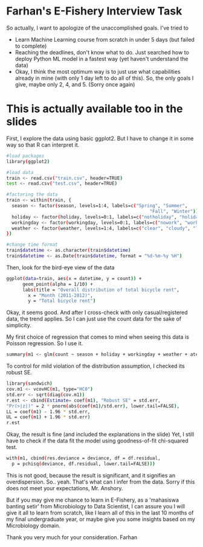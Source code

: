 # Farhan's E-Fishery Interview Task
So actually, I want to apologize of the unaccomplished goals. I've tried to

  - Learn Machine Learning course from scratch in under 5 days (but failed to complete)
  - Reaching the deadlines, don't know what to do. Just searched how to deploy Python ML model in a fastest way (yet haven't understand the data)
  - Okay, I think the most optimum way is to just use what capabilities already in mine (with only 1 day left to do all of this). So, the only goals I give, maybe only 2, 4, and 5. (Sorry once again)

# This is actually available too in the slides
First, I explore the data using basic ggplot2. But I have to change it in some way so that R can interpret it.
```sh
#load packages
library(ggplot2)

#load data
train <- read.csv("train.csv", header=TRUE)
test <- read.csv("test.csv", header=TRUE)

#factoring the data
train <- within(train, {
  season <- factor(season, levels=1:4, labels=c("Spring", "Summer", 
                                                     "Fall", "Winter"))
  holiday <- factor(holiday, levels=0:1, labels=c("notholiday", "holiday"))
  workingday <- factor(workingday, levels=0:1, labels=c("nowork", "work"))
  weather <- factor(weather, levels=1:4, labels=c("clear", "cloudy", "lightrain", "heavyrain"))
})

#change time format
train$datetime <- as.character(train$datetime)
train$datetime <- as.Date(train$datetime, format = "%d-%m-%y %H")

```
Then, look for the bird-eye view of the data
```sh
ggplot(data=train, aes(x = datetime, y = count)) +
      geom_point(alpha = 1/10) +
      labs(title = "Overall distribution of total bicycle rent",
      	x = "Month (2011-2012)",
      	y = "Total bicycle rent")
```
Okay, it seems good. And after I cross-check with only casual/registered data, the trend applies. So I can just use the count data for the sake of simplicity.

My first choice of regression that comes to mind when seeing this data is Poisson regression. So I use it.

```sh
summary(m1 <- glm(count ~ season + holiday + workingday + weather + atemp + humidity + windspeed, family="poisson", data=train))
```

To control for mild violation of the distribution assumption, I checked its robust SE.
```sh
library(sandwich)
cov.m1 <- vcovHC(m1, type="HC0")
std.err <- sqrt(diag(cov.m1))
r.est <- cbind(Estimate= coef(m1), "Robust SE" = std.err,
"Pr(>|z|)" = 2 * pnorm(abs(coef(m1)/std.err), lower.tail=FALSE),
LL = coef(m1) - 1.96 * std.err,
UL = coef(m1) + 1.96 * std.err)
r.est
```
Okay, the result is fine (and included the explanations in the slide)
Yet, I still have to check if the data fit the model using goodness-of-fit chi-squared test.
```sh
with(m1, cbind(res.deviance = deviance, df = df.residual,
  p = pchisq(deviance, df.residual, lower.tail=FALSE)))
 ```
 This is not good, because the result is significant, and it signifies an overdispersion. So.. yeah. That's what can I infer from the data. Sorry if this does not meet your expectations, Mr. Anshory.
 
 But if you may give me chance to learn in E-Fishery, as a 'mahasiswa banting setir' from Microbiology to Data Scientist, I can assure you I will give it all to learn from scratch, like I learn all of this in the last 10 months of my final undergraduate year, or maybe give you some insights based on my Microbiology domain.
 
 Thank you very much for your consideration.
 Farhan

